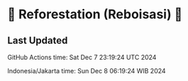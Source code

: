 
# 🌳 Reforestation (Reboisasi) 🌲

## Last Updated

GitHub Actions time: Sat Dec  7 23:19:24 UTC 2024

Indonesia/Jakarta time: Sun Dec  8 06:19:24 WIB 2024
